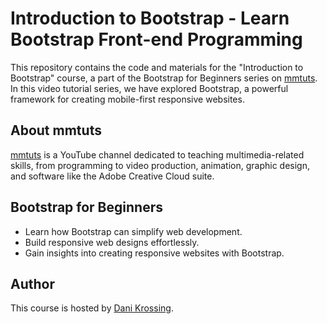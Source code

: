# Introduction to Bootstrap - Learn Bootstrap Front-end Programming

This repository contains the code and materials for the "Introduction to Bootstrap" course, a part of the Bootstrap for Beginners series on [mmtuts](https://www.youtube.com/channel/UCzyuZJ8zZ-Lhfnz41DG5qLw). In this video tutorial series, we have explored Bootstrap, a powerful framework for creating mobile-first responsive websites.

## About mmtuts

[mmtuts](https://www.youtube.com/channel/UCzyuZJ8zZ-Lhfnz41DG5qLw) is a YouTube channel dedicated to teaching multimedia-related skills, from programming to video production, animation, graphic design, and software like the Adobe Creative Cloud suite.

## Bootstrap for Beginners

- Learn how Bootstrap can simplify web development.
- Build responsive web designs effortlessly.
- Gain insights into creating responsive websites with Bootstrap.

## Author

This course is hosted by [Dani Krossing](https://youtu.be/P3e24Of44ac?si=QZhRI2I28DNpnRjv).
